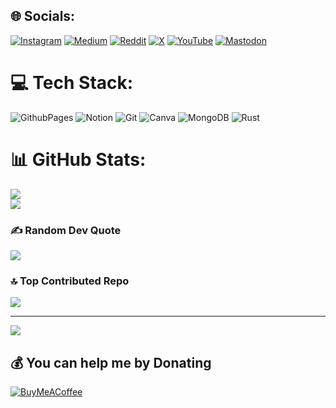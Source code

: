 
## 🌐 Socials:
[![Instagram](https://img.shields.io/badge/Instagram-%23E4405F.svg?logo=Instagram&logoColor=white)](https://instagram.com/0xbatuhan16) [![Medium](https://img.shields.io/badge/Medium-12100E?logo=medium&logoColor=white)](https://medium.com/@0xbatuhan16) [![Reddit](https://img.shields.io/badge/Reddit-%23FF4500.svg?logo=Reddit&logoColor=white)](https://reddit.com/user/0xspongebob) [![X](https://img.shields.io/badge/X-black.svg?logo=X&logoColor=white)](https://x.com/0xbatuhan16) [![YouTube](https://img.shields.io/badge/YouTube-%23FF0000.svg?logo=YouTube&logoColor=white)](https://youtube.com/@0xbatuhan16) [![Mastodon](https://img.shields.io/badge/-MASTODON-%232B90D9?style=for-the-badge&logo=mastodon&logoColor=white)](https://mastodon.social/@0xbatuhan16) 

# 💻 Tech Stack:
![GithubPages](https://img.shields.io/badge/github%20pages-121013?style=for-the-badge&logo=github&logoColor=white) ![Notion](https://img.shields.io/badge/Notion-%23000000.svg?style=for-the-badge&logo=notion&logoColor=white) ![Git](https://img.shields.io/badge/git-%23F05033.svg?style=for-the-badge&logo=git&logoColor=white) ![Canva](https://img.shields.io/badge/Canva-%2300C4CC.svg?style=for-the-badge&logo=Canva&logoColor=white) ![MongoDB](https://img.shields.io/badge/MongoDB-%234ea94b.svg?style=for-the-badge&logo=mongodb&logoColor=white) ![Rust](https://img.shields.io/badge/rust-%23000000.svg?style=for-the-badge&logo=rust&logoColor=white)
# 📊 GitHub Stats:
![](https://github-readme-stats.vercel.app/api?username=0xbatuhan16&theme=dark&hide_border=false&include_all_commits=false&count_private=false)<br/>
![](https://github-readme-streak-stats.herokuapp.com/?user=0xbatuhan16&theme=dark&hide_border=false)

### ✍️ Random Dev Quote
![](https://quotes-github-readme.vercel.app/api?type=horizontal&theme=radical)

### 🔝 Top Contributed Repo
![](https://github-contributor-stats.vercel.app/api?username=0xbatuhan16&limit=5&theme=dark&combine_all_yearly_contributions=true)

---
[![](https://visitcount.itsvg.in/api?id=0xbatuhan16&icon=7&color=7)](https://visitcount.itsvg.in)

  ## 💰 You can help me by Donating
  [![BuyMeACoffee](https://img.shields.io/badge/Buy%20Me%20a%20Coffee-ffdd00?style=for-the-badge&logo=buy-me-a-coffee&logoColor=black)](https://buymeacoffee.com/0xbatuhan16) 

  
<!-- Proudly created with GPRM ( https://gprm.itsvg.in ) -->
